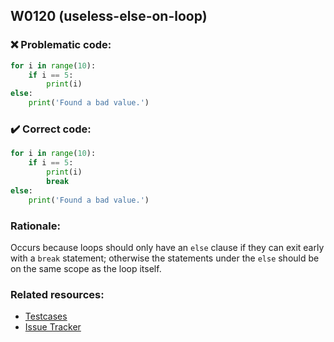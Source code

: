 ## W0120 (useless-else-on-loop)

### :x: Problematic code:

```python
for i in range(10):
    if i == 5:
        print(i)
else:
    print('Found a bad value.')
```

### :heavy_check_mark: Correct code:

```python
for i in range(10):
    if i == 5:
        print(i)
        break
else:
    print('Found a bad value.')
```

### Rationale:

Occurs because loops should only have an `else` clause if they can exit early with a `break`
statement; otherwise the statements under the `else` should be on the same scope as
the loop itself.

### Related resources:

- [Testcases](#)
- [Issue Tracker](https://github.com/PyCQA/pylint/issues?q=is%3Aissue+%22useless-else-on-loop%22+OR+%22W0120%22)
